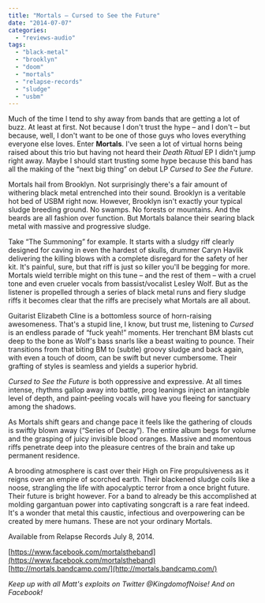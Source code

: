 ```yaml
---
title: "Mortals – Cursed to See the Future"
date: "2014-07-07"
categories: 
  - "reviews-audio"
tags: 
  - "black-metal"
  - "brooklyn"
  - "doom"
  - "mortals"
  - "relapse-records"
  - "sludge"
  - "usbm"
---
```


Much of the time I tend to shy away from bands that are getting a lot of buzz. At least at first. Not because I don't trust the hype – and I don't – but because, well, I don't want to be one of those guys who loves everything everyone else loves. Enter **Mortals**. I've seen a lot of virtual horns being raised about this trio but having not heard their _Death Ritual_ EP I didn't jump right away. Maybe I should start trusting some hype because this band has all the making of the “next big thing” on debut LP _Cursed to See the Future_.

Mortals hail from Brooklyn. Not surprisingly there's a fair amount of withering black metal entrenched into their sound. Brooklyn is a veritable hot bed of USBM right now. However, Brooklyn isn't exactly your typical sludge breeding ground. No swamps. No forests or mountains. And the beards are all fashion over function. But Mortals balance their searing black metal with massive and progressive sludge.

Take “The Summoning” for example. It starts with a sludgy riff clearly designed for caving in even the hardest of skulls, drummer Caryn Havlik delivering the killing blows with a complete disregard for the safety of her kit. It's painful, sure, but that riff is just so killer you'll be begging for more. Mortals wield terrible might on this tune – and the rest of them – with a cruel tone and even crueler vocals from bassist/vocalist Lesley Wolf. But as the listener is propelled through a series of black metal runs and fiery sludge riffs it becomes clear that the riffs are precisely what Mortals are all about.

Guitarist Elizabeth Cline is a bottomless source of horn-raising awesomeness. That's a stupid line, I know, but trust me, listening to _Cursed_ is an endless parade of “fuck yeah!” moments. Her trenchant BM blasts cut deep to the bone as Wolf's bass snarls like a beast waiting to pounce. Their transitions from that biting BM to (subtle) groovy sludge and back again, with even a touch of doom, can be swift but never cumbersome. Their grafting of styles is seamless and yields a superior hybrid.

_Cursed to See the Future_ is both oppressive and expressive. At all times intense, rhythms gallop away into battle, prog leanings inject an intangible level of depth, and paint-peeling vocals will have you fleeing for sanctuary among the shadows.

As Mortals shift gears and change pace it feels like the gathering of clouds is swiftly blown away (“Series of Decay”). The entire album begs for volume and the grasping of juicy invisible blood oranges. Massive and momentous riffs penetrate deep into the pleasure centres of the brain and take up permanent residence.

A brooding atmosphere is cast over their High on Fire propulsiveness as it reigns over an empire of scorched earth. Their blackened sludge coils like a noose, strangling the life with apocalyptic terror from a once bright future. Their future is bright however. For a band to already be this accomplished at molding gargantuan power into captivating songcraft is a rare feat indeed. It's a wonder that metal this caustic, infectious and overpowering can be created by mere humans. These are not your ordinary Mortals.

Available from Relapse Records July 8, 2014.

[https://www.facebook.com/mortalstheband](https://www.facebook.com/mortalstheband) [http://mortals.bandcamp.com/](http://mortals.bandcamp.com/)

_Keep up with all Matt's exploits on Twitter @KingdomofNoise!_ _And on Facebook!_
